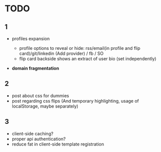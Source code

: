 TODO
=======

1
-------

- profiles expansion
  - profile options to reveal or hide: rss/email(in profile and flip card)/git/linkedin (Add provider) / fb / SO
  - flip card backside shows an extract of user bio (set independently)

- **domain fragmentation**



2
-------

- post about css for dummies
- post regarding css flips (And temporary highlighting, usage of localStorage, maybe separately)



3
-------

- client-side caching?
- proper api authentication?
- reduce fat in client-side template registration